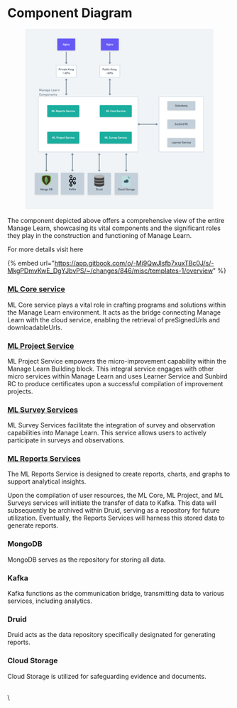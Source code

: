 # Component Diagram



<figure><img src="../../../.gitbook/assets/Level 0 ML Component Diagram (2) (1).png" alt=""><figcaption></figcaption></figure>



The component depicted above offers a comprehensive view of the entire Manage Learn, showcasing its vital components and the significant roles they play in the construction and functioning of Manage Learn.



For more details visit here

{% embed url="https://app.gitbook.com/o/-Mi9QwJlsfb7xuxTBc0J/s/-MkgPDmvKwE_DgYJbvPS/~/changes/846/misc/templates-1/overview" %}

### [ML Core service](../../../contribute/source-code/workflows/manage-learn/ml-core-service.md)

ML Core service plays a vital role in crafting programs and solutions within the Manage Learn environment. It acts as the bridge connecting Manage Learn with the cloud service, enabling the retrieval of preSignedUrls and downloadableUrls.



### [ML Project Service](../../../contribute/source-code/workflows/manage-learn/ml-project-service.md)

ML Project Service empowers the micro-improvement capability within the Manage Learn Building block. This integral service engages with other micro services within Manage Learn and uses Learner Service and Sunbird RC to produce certificates upon a successful compilation of improvement projects.



### [ML Survey Services](../../../contribute/source-code/workflows/manage-learn/ml-survey-service.md)

ML Survey Services facilitate the integration of survey and observation capabilities into Manage Learn. This service allows users to actively participate in surveys and observations.



### [ML Reports Services](../../../contribute/source-code/workflows/manage-learn/ml-report-service.md)

The ML Reports Service is designed to create reports, charts, and graphs to support analytical insights.



Upon the compilation of user resources, the ML Core, ML Project, and ML Surveys services will initiate the transfer of data to Kafka. This data will subsequently be archived within Druid, serving as a repository for future utilization. Eventually, the Reports Services will harness this stored data to generate reports.



### MongoDB

MongoDB serves as the repository for storing all data.

### Kafka

Kafka functions as the communication bridge, transmitting data to various services, including analytics.

### Druid

Druid acts as the data repository specifically designated for generating reports.

### Cloud Storage

Cloud Storage is utilized for safeguarding evidence and documents.

\
\
